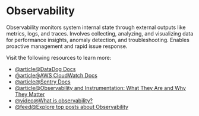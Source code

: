# Observability

Observability monitors system internal state through external outputs like metrics, logs, and traces. Involves collecting, analyzing, and visualizing data for performance insights, anomaly detection, and troubleshooting. Enables proactive management and rapid issue response.

Visit the following resources to learn more:

- [@article@DataDog Docs](https://docs.datadoghq.com/)
- [@article@AWS CloudWatch Docs](https://aws.amazon.com/cloudwatch/getting-started/)
- [@article@Sentry Docs](https://docs.sentry.io/)
- [@article@Observability and Instrumentation: What They Are and Why They Matter](https://newrelic.com/blog/best-practices/observability-instrumentation)
- [@video@What is observability?](https://www.youtube.com/watch?v=--17See0KHs)
- [@feed@Explore top posts about Observability](https://app.daily.dev/tags/observability?ref=roadmapsh)
